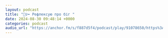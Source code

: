 ```yaml
---
layout: podcast
title: "🏃‍♀️‍➡️ Рефлексую про біг "
date: 2024-08-30 09:48:14 +0000
categories: podcast
audio_url: "https://anchor.fm/s/f887d5f4/podcast/play/91078650/https%3A%2F%2Fd3ctxlq1ktw2nl.cloudfront.net%2Fstaging%2F2024-7-30%2Fb0fc9e63-2387-4844-b0b1-c0418e60a032.mp3"
---
```




